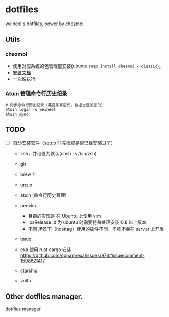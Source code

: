 # dotfiles

weineel's dotfiles, power by [chezmoi](https://github.com/twpayne/chezmoi).

## Utils

### chezmoi

- 使用对应系统的包管理器安装(ubuntu `snap install chezmoi --classic`)。
- [安装文档](https://www.chezmoi.io/install/)
- 一次性执行

### [Atuin](https://docs.atuin.sh/) 管理命令行历史纪录

```shell
# 同步命令行历史纪录（需要账号密码，数据也是加密的）
atuin login -u weineel
atuin sync
```

## TODO

- [ ] 自动安装软件（setup 时先检查是否已经安装过了）

  - zsh，并设置为默认(chsh -s /bin/zsh)
  - git
  - brew？
  - unzip
  - atuin (命令行历史管理)
  - neovim

    - 目前的实现是 在 Ubuntu 上使用 vim
    - .osRelease.id 为 ubuntu 时需要特殊处理安装 0.8 以上版本
    - 不同 场景下（hosttag）使用的插件不同，毕竟不会在 server 上开发

  - tmux
  - exa 使用 rust cargo 安装 https://github.com/ogham/exa/issues/978#issuecomment-1508621417
  - starship
  - volta

## Other dotfiles manager.

[dotfiles manager](https://dotfiles.github.io/utilities/)
